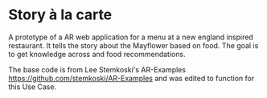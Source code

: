 # Story à la carte
A prototype of a AR web application for a menu at a new england inspired restaurant. It tells the story about the Mayflower based on food. The goal is to get knowledge across and food recommendations. 

The base code is from Lee Stemkoski's AR-Examples https://github.com/stemkoski/AR-Examples and was edited to function for this Use Case.
